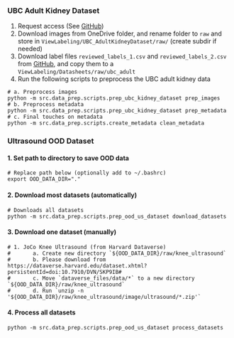### UBC Adult Kidney Dataset

1. Request access (See [GitHub](https://github.com/rsingla92/kidneyUS/))
2. Download images from OneDrive folder, and rename folder to `raw` and store in `ViewLabeling/UBC_AdultKidneyDataset/raw/` (create subdir if needed)
3. Download label files `reviewed_labels_1.csv` and `reviewed_labels_2.csv` from [GitHub](https://github.com/rsingla92/kidneyUS/blob/main/labels/), and copy them to a `ViewLabeling/Datasheets/raw/ubc_adult`
4. Run the following scripts to preprocess the UBC adult kidney data
```
# a. Preprocess images
python -m src.data_prep.scripts.prep_ubc_kidney_dataset prep_images
# b. Preprocess metadata
python -m src.data_prep.scripts.prep_ubc_kidney_dataset prep_metadata
# c. Final touches on metadata
python -m src.data_prep.scripts.create_metadata clean_metadata
```

### Ultrasound OOD Dataset

#### 1. Set path to directory to save OOD data
```
# Replace path below (optionally add to ~/.bashrc)
export OOD_DATA_DIR="."
```

#### 2. Download most datasets (automatically)
```
# Downloads all datasets
python -m src.data_prep.scripts.prep_ood_us_dataset download_datasets
```

#### 3. Download one dataset (manually)
```
# 1. JoCo Knee Ultrasound (from Harvard Dataverse)
#       a. Create new directory `${OOD_DATA_DIR}/raw/knee_ultrasound`
#       b. Please download from https://dataverse.harvard.edu/dataset.xhtml?persistentId=doi:10.7910/DVN/SKP9IB#
#       c. Move `dataverse_files/data/*` to a new directory `${OOD_DATA_DIR}/raw/knee_ultrasound`
#       d. Run `unzip -n '${OOD_DATA_DIR}/raw/knee_ultrasound/image/ultrasound/*.zip'`
```

#### 4. Process all datasets
```
python -m src.data_prep.scripts.prep_ood_us_dataset process_datasets
```